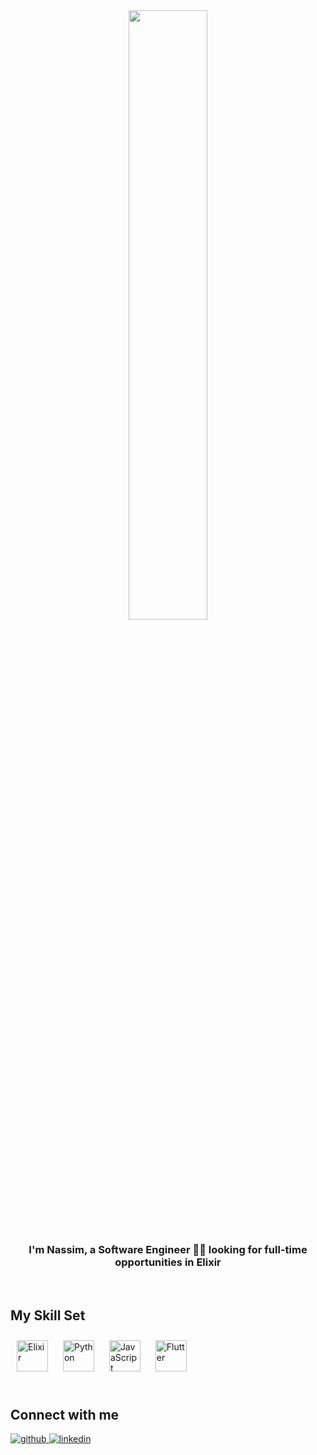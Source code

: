 <div align="center">
<img src="https://rishavanand.github.io/static/images/greetings.gif" align="center" style="width: 50%" />
</div>  
  

### <div align="center">I'm Nassim, a Software Engineer 👨‍💻 looking for full-time opportunities in Elixir</div>  
  

<br/>  


## My Skill Set  
<div align="left">  
<a href="https://elixir-lang.org/" target="_blank"><img style="margin: 10px" src="https://cdn.jsdelivr.net/gh/devicons/devicon/icons/elixir/elixir-original.svg" alt="Elixir" height="50" /></a> 
<a href="https://www.python.org/" target="_blank"><img style="margin: 10px" src="https://cdn.jsdelivr.net/gh/devicons/devicon/icons/python/python-original.svg" alt="Python" height="50" /></a> 
<a href="https://www.javascript.com/" target="_blank"><img style="margin: 10px" src="https://cdn.jsdelivr.net/gh/devicons/devicon/icons/javascript/javascript-original.svg" alt="JavaScript" height="50" /></a>  
<a href="https://flutter.dev/" target="_blank"><img style="margin: 10px" src="https://cdn.jsdelivr.net/gh/devicons/devicon/icons/flutter/flutter-original.svg" alt="Flutter" height="50" /></a>  
</div>

<br/>  


## Connect with me  
<div align="left">
<a href="https://github.com/n18abdel" target="_blank">
<img src=https://img.shields.io/badge/github-%2324292e.svg?&style=for-the-badge&logo=github&logoColor=white alt=github style="margin-bottom: 5px;" />
</a>
<a href="https://linkedin.com/in/nassim-a" target="_blank">
<img src=https://img.shields.io/badge/linkedin-%231E77B5.svg?&style=for-the-badge&logo=linkedin&logoColor=white alt=linkedin style="margin-bottom: 5px;" />
</a>  
</div>  
  

<br/>  
